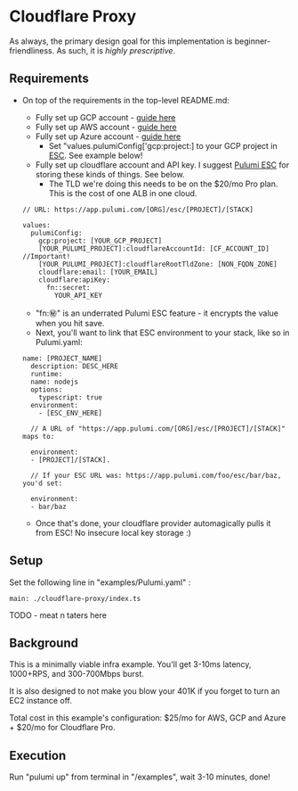 # Cloudflare Proxy

As always, the primary design goal for this implementation is beginner-friendliness. As such, it is _highly prescriptive_.

## Requirements

- On top of the requirements in the top-level README.md:

  - Fully set up GCP account - [guide here](https://www.pulumi.com/docs/iac/get-started/gcp/)
  - Fully set up AWS account - [guide here](https://www.pulumi.com/docs/iac/get-started/aws/)
  - Fully set up Azure account - [guide here](https://www.pulumi.com/docs/iac/get-started/azure/)
    - Set "values.pulumiConfig['gcp:project:] to your GCP project in [ESC](https://www.pulumi.com/product/secrets-management/). See example below!
  - Fully set up cloudflare account and API key. I suggest [Pulumi ESC](https://www.pulumi.com/docs/esc/) for storing these kinds of things. See below.
    - The TLD we're doing this needs to be on the $20/mo Pro plan. This is the cost of one ALB in one cloud.

  ```
  // URL: https://app.pulumi.com/[ORG]/esc/[PROJECT]/[STACK]

  values:
    pulumiConfig:
      gcp:project: [YOUR_GCP_PROJECT]
      [YOUR_PULUMI_PROJECT]:cloudflareAccountId: [CF_ACCOUNT_ID] //Important!
      [YOUR_PULUMI_PROJECT]:cloudflareRootTldZone: [NON_FQDN_ZONE]
      cloudflare:email: [YOUR_EMAIL]
      cloudflare:apiKey:
        fn::secret:
          YOUR_API_KEY
  ```

  - "fn::secret:" is an underrated Pulumi ESC feature - it encrypts the value when you hit save.
  - Next, you'll want to link that ESC environment to your stack, like so in Pulumi.yaml:

  ```
  name: [PROJECT_NAME]
    description: DESC_HERE
    runtime:
    name: nodejs
    options:
      typescript: true
    environment:
      - [ESC_ENV_HERE]

    // A URL of "https://app.pulumi.com/[ORG]/esc/[PROJECT]/[STACK]" maps to:

    environment:
    - [PROJECT]/[STACK].

    // If your ESC URL was: https://app.pulumi.com/foo/esc/bar/baz, you'd set:

    environment:
    - bar/baz
  ```

  - Once that's done, your cloudflare provider automagically pulls it from ESC! No insecure local key storage :)

## Setup

Set the following line in "examples/Pulumi.yaml" :

```
main: ./cloudflare-proxy/index.ts
```

TODO - meat n taters here

## Background

This is a minimally viable infra example. You'll get 3-10ms latency, 1000+RPS, and 300-700Mbps burst.

It is also designed to not make you blow your 401K if you forget to turn an EC2 instance off.

Total cost in this example's configuration: $25/mo for AWS, GCP and Azure + $20/mo for Cloudflare Pro.

## Execution

Run "pulumi up" from terminal in "/examples", wait 3-10 minutes, done!
